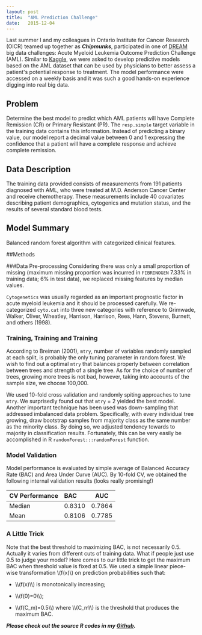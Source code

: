 ```yaml
---
layout: post
title:  "AML Prediction Challenge"
date:   2015-12-04
---
```


<span class="dropcap">L</span>ast summer I and my colleagues in Ontario Institute for Cancer Research (OICR) teamed up together as ***Chipmunks***, participated in one of [DREAM](https://www.synapse.org/#!Synapse:syn2455683/wiki/64615) big data challenges: Acute Myeloid Leukemia Outcome Prediction Challenge (AML). Similar to [Kaggle](https://en.wikipedia.org/wiki/Kaggle), we were asked to develop predictive models based on the AML dataset that can be used by physicians to better assess a patient's potential response to treatment. The model performance were accessed on a weekly basis and it was such a good hands-on experience digging into real big data.

## Problem
Determine the best model to predict which AML patients will have Complete Remission (CR) or Primary Resistant (PR). The ```resp.simple``` target variable in the training data contains this information. Instead of predicting a binary value, our model report a decimal value between 0 and 1 expressing the confidence that a patient will have a complete response and achieve complete remission.

## Data Description
The training data provided consists of measurements from 191 patients diagnosed with AML, who were treated at M.D. Anderson Cancer Center and receive chemotherapy. These measurements include 40 covariates describing patient demographics, cytogenics and mutation status, and the results of several standard blood tests. 
## Model Summary
Balanced random forest algorithm with categorized clinical features.

##Methods

###Data Pre-processing
Considering there was only a small proportion of missing (maximum missing proportion was incurred in ```FIBRINOGEN``` 7.33% in training data; 6% in test data), we replaced missing features by median values.

```Cytogenetics``` was usually regarded as an important prognostic factor in acute myeloid leukemia and it should be processed carefully. We re-categorized ```cyto.cat``` into three new categories with reference to Grimwade, Walker, Oliver, Wheatley, Harrison, Harrison, Rees, Hann, Stevens, Burnett, and others (1998). 

### Training, Training and Training
According to Breiman (2001), ```mtry```, number of variables randomly sampled at each split, is probably the only tuning parameter in random forest. We wish to find out a optimal ```mtry``` that balances properly between correlation between trees and strength of a single tree. As for the choice of number of trees, growing more trees is not bad, however, taking into accounts of the sample size, we choose 100,000.

We used 10-fold cross validation and randomly spiting approaches to tune ```mtry```. We surprisedly found out that ```mtry``` = 2 yielded the best model. Another important technique has been used was down-sampling that addressed imbalanced data problem. Specifically, with every individual tree growing, draw bootstrap samples from majority class as the same number as the minority class. By doing so, we adjusted tendency towards to majority in classification results. Fortunately, this can be very easily be accomplished in R ```randomForest:::randomForest``` function.

### Model Validation
Model performance is evaluated by simple average of Balanced Accuracy Rate (BAC) and Area Under Curve (AUC).
By 10-fold CV, we obtained the following internal validation results (looks really promising!)

|CV Performance| BAC | AUC |
|---|  :---|  :---:|
|Median|0.8310|0.7864|
|Mean|0.8106|0.7785|

### A Little Trick
<p>Note that the best threshold to maximizing BAC, is not necessarily 0.5. Actually it varies from different cuts of training data. What if people just use 0.5 to judge your model? Here comes to our little trick to get the maximum BAC when threshold value is fixed at 0.5. We used a simple linear piece-wise transformation \(f(x)\) on prediction probabilities such that:</p>

- <p>\\(f(x)\\) is monotonically increasing;</p>
- <p>\\(f(0)=0\\);</p>
- <p>\\(f(C_m)=0.5\\) where \\(C_m\\) is the threshold that produces the maximum BAC. </p>

***Please check out the source R codes in my [Github](https://github.com/HongleiXie/DREAM-Big-Data.git).***

